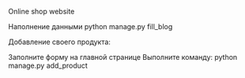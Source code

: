 Online shop website

Наполнение данными python manage.py fill_blog

Добавление своего продукта:

Заполните форму на главной странице
Выполните команду: python manage.py add_product
